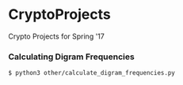 # CryptoProjects
Crypto Projects for Spring '17

### Calculating Digram Frequencies
```
$ python3 other/calculate_digram_frequencies.py
```

